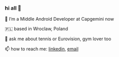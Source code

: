 ### hi all 👋

🙂 I’m a Middle Android Developer at Capgemini now

🇵🇱 based in Wroclaw, Poland

💬 ask me about tennis or Eurovision, gym lover too

📫 how to reach me: [linkedin](https://www.linkedin.com/in/matsveyenak/), [email](mailto:aliaksei.matsveyenak@gmail.com) 
